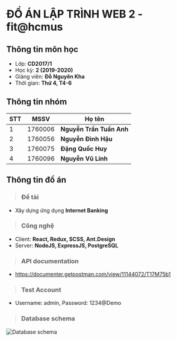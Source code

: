 # ĐỒ ÁN LẬP TRÌNH WEB 2 - fit@hcmus
## Thông tin môn học
- Lớp: **CD2017/1**
- Học kỳ: **2 (2019-2020)**
- Giảng viên: **Đỗ Nguyên Kha**
- Thời gian: **Thứ 4, T4-6**
## Thông tin nhóm

| STT | MSSV    | Họ tên                   |
| --- | ------- | ------------------------ |
| 1   | 1760006 | **Nguyễn Trần Tuấn Anh** |
| 2   | 1760056 | **Nguyễn Đình Hậu**      |
| 3   | 1760075 | **Đặng Quốc Huy**        |
| 4   | 1760096 | **Nguyễn Vũ Linh**       |

## Thông tin đồ án

>### Đề tài
- Xây dựng ứng dụng **Internet Banking**

>### Công nghệ

- Client: **React, Redux, SCSS, Ant.Design**
- Server: **NodeJS, ExpressJS, PostgreSQL**

>### API documentation
- https://documenter.getpostman.com/view/11144072/T17M75b1

>### Test Account
- Username: admin, Password: 1234@Demo

>### Database schema
![Database schema](./databse-schema.png)

